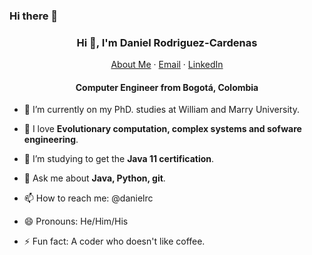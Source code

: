 ### Hi there 👋
<p align="center">
  <h3 align="center">Hi 👋, I'm Daniel Rodriguez-Cardenas</h3>
</p>
<p align="center">
    <a href="https://danielrcardenas.github.io/home">About Me</a>
    ·
    <a href="mailto:danielrcardenas@gmail.com">Email</a>
    ·
    <a href="https://linkedin.com/in/daniel-rodriguez-cardenas/">LinkedIn</a>
</p>
<p align="center">
  <h4 align="center">Computer Engineer from Bogotá, Colombia</h4>
</p>



- 🔭 I’m currently on my PhD. studies at William and Marry University.

- 🌱 I love **Evolutionary computation, complex systems and sofware engineering**.

- 🤔 I’m studying to get the **Java 11 certification**.

- 💬 Ask me about **Java, Python, git**.

- 📫 How to reach me: @danielrc

- 😄 Pronouns: He/Him/His

- ⚡ Fun fact: A coder who doesn't like coffee.

<!--
**danielrcardenas/danielrcardenas** is a ✨ _special_ ✨ repository because its `README.md` (this file) appears on your GitHub profile.

Here are some ideas to get you started:
- 👯 I’m looking to collaborate on ...
-->
